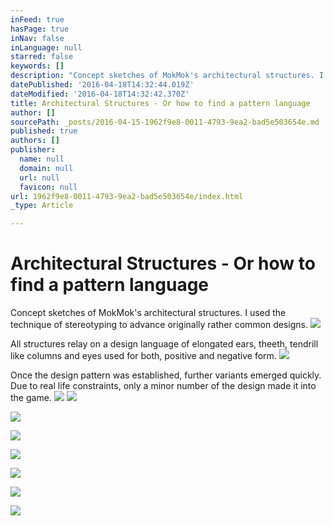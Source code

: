 ```yaml
---
inFeed: true
hasPage: true
inNav: false
inLanguage: null
starred: false
keywords: []
description: "Concept sketches of MokMok's architectural structures. I used the technique of stereotyping to advance originally rather common designs."
datePublished: '2016-04-18T14:32:44.019Z'
dateModified: '2016-04-18T14:32:42.370Z'
title: Architectural Structures - Or how to find a pattern language
author: []
sourcePath: _posts/2016-04-15-1962f9e8-0011-4793-9ea2-bad5e503654e.md
published: true
authors: []
publisher:
  name: null
  domain: null
  url: null
  favicon: null
url: 1962f9e8-0011-4793-9ea2-bad5e503654e/index.html
_type: Article

---
```

# Architectural Structures - Or how to find a pattern language

Concept sketches of MokMok's architectural structures. I used the technique of stereotyping to advance originally rather common designs.
![](https://the-grid-user-content.s3-us-west-2.amazonaws.com/c0a89022-7aeb-4251-a6f4-e424d8f5d05c.jpg)

All structures relay on a design language of elongated ears, theeth, tendrill like columns and eyes used for both, positive and negative form.
![](https://the-grid-user-content.s3-us-west-2.amazonaws.com/ee2bab8d-0397-4056-8bac-6f32a4740a51.jpg)

Once the design pattern was established, further variants emerged quickly. Due to real life constraints, only a minor number of the design made it into the game.
![](https://the-grid-user-content.s3-us-west-2.amazonaws.com/0b4d3c59-6032-4ed4-a835-99e67601d66c.jpg)
![](https://the-grid-user-content.s3-us-west-2.amazonaws.com/d8cb8edd-8fc5-4589-b426-9a3db227fa91.jpg)

  
![](https://the-grid-user-content.s3-us-west-2.amazonaws.com/0979752f-650e-4a98-919b-4e88135163a6.jpg)

  
![](https://the-grid-user-content.s3-us-west-2.amazonaws.com/6e0798f0-b952-4c8c-b6e1-8679ccba9e8c.jpg)

  
  
![](https://the-grid-user-content.s3-us-west-2.amazonaws.com/e0460e07-a56e-4d10-9502-531a1c08ab77.jpg)

  
![](https://the-grid-user-content.s3-us-west-2.amazonaws.com/b9f2ce3e-bbb2-420b-9a87-eddb03ddf79d.jpg)

  
![](https://the-grid-user-content.s3-us-west-2.amazonaws.com/ee25fb66-a232-4592-97f2-67896201a4ce.jpg)

  
![](https://the-grid-user-content.s3-us-west-2.amazonaws.com/517abdf1-6eae-4d76-8f10-5263b9c1dca0.jpg)